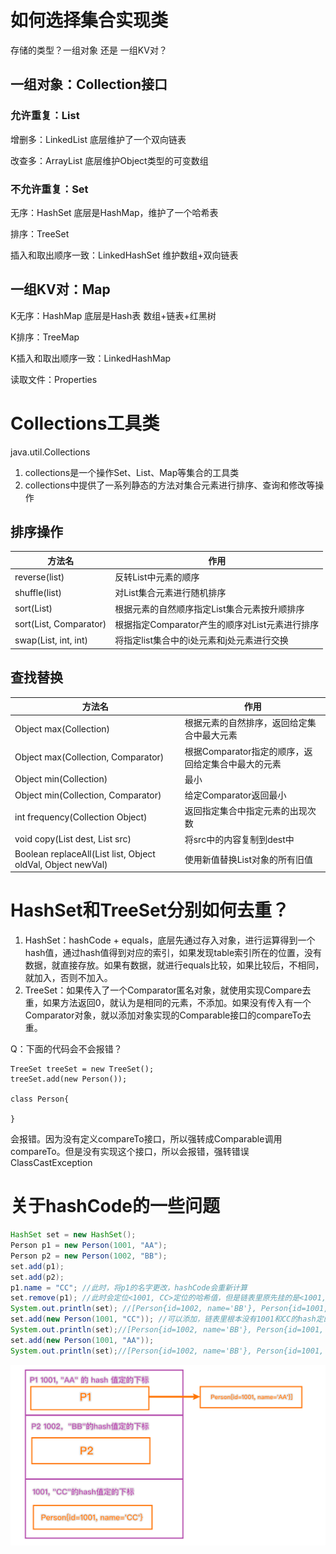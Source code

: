 # 如何选择集合实现类

存储的类型？一组对象 还是 一组KV对？

## 一组对象：Collection接口

### 允许重复：List

增删多：LinkedList 底层维护了一个双向链表

改查多：ArrayList 底层维护Object类型的可变数组

### 不允许重复：Set

无序：HashSet 底层是HashMap，维护了一个哈希表

排序：TreeSet

插入和取出顺序一致：LinkedHashSet 维护数组+双向链表



## 一组KV对：Map

K无序：HashMap 底层是Hash表 数组+链表+红黑树

K排序：TreeMap

K插入和取出顺序一致：LinkedHashMap

读取文件：Properties



# Collections工具类

java.util.Collections

1. collections是一个操作Set、List、Map等集合的工具类
2. collections中提供了一系列静态的方法对集合元素进行排序、查询和修改等操作



## 排序操作

| 方法名                 | 作用                                           |
| ---------------------- | ---------------------------------------------- |
| reverse(list)          | 反转List中元素的顺序                           |
| shuffle(list)          | 对List集合元素进行随机排序                     |
| sort(List)             | 根据元素的自然顺序指定List集合元素按升顺排序   |
| sort(List, Comparator) | 根据指定Comparator产生的顺序对List元素进行排序 |
| swap(List, int, int)   | 将指定list集合中的i处元素和j处元素进行交换     |



## 查找替换

| 方法名                                                      | 作用                                               |
| ----------------------------------------------------------- | -------------------------------------------------- |
| Object max(Collection)                                      | 根据元素的自然排序，返回给定集合中最大元素         |
| Object max(Collection, Comparator)                          | 根据Comparator指定的顺序，返回给定集合中最大的元素 |
| Object min(Collection)                                      | 最小                                               |
| Object min(Collection, Comparator)                          | 给定Comparator返回最小                             |
| int frequency(Collection Object)                            | 返回指定集合中指定元素的出现次数                   |
| void copy(List dest, List src)                              | 将src中的内容复制到dest中                          |
| Boolean replaceAll(List list, Object oldVal, Object newVal) | 使用新值替换List对象的所有旧值                     |



# HashSet和TreeSet分别如何去重？

1. HashSet：hashCode + equals，底层先通过存入对象，进行运算得到一个hash值，通过hash值得到对应的索引，如果发现table索引所在的位置，没有数据，就直接存放。如果有数据，就进行equals比较，如果比较后，不相同，就加入，否则不加入。
2. TreeSet：如果传入了一个Comparator匿名对象，就使用实现Compare去重，如果方法返回0，就认为是相同的元素，不添加。如果没有传入有一个Comparator对象，就以添加对象实现的Comparable接口的compareTo去重。



Q：下面的代码会不会报错？

```
TreeSet treeSet = new TreeSet();
treeSet.add(new Person()); 

class Person{

}
```

​		会报错。因为没有定义compareTo接口，所以强转成Comparable调用compareTo。但是没有实现这个接口，所以会报错，强转错误 ClassCastException



# 关于hashCode的一些问题

```Java
HashSet set = new HashSet();
Person p1 = new Person(1001, "AA");
Person p2 = new Person(1002, "BB");
set.add(p1);
set.add(p2);
p1.name = "CC"; //此时，将p1的名字更改，hashCode会重新计算
set.remove(p1); //此时会定位<1001, CC>定位的哈希值，但是链表里原先挂的是<1001, AA>定位的哈希的位置，链表对于不上，无法删除
System.out.println(set); //[Person{id=1002, name='BB'}, Person{id=1001, name='CC'}]
set.add(new Person(1001, "CC")); //可以添加，链表里根本没有1001和CC的hash定的下标，直接存到个新的链表里
System.out.println(set);//[Person{id=1002, name='BB'}, Person{id=1001, name='CC'}, Person{id=1001, name='CC'}]
set.add(new Person(1001, "AA"));
System.out.println(set);//[Person{id=1002, name='BB'}, Person{id=1001, name='CC'}, Person{id=1001, name='CC'}, Person{id=1001, name='AA'}]
```

![image-20220903114942852](picture/image-20220903114942852.png)











